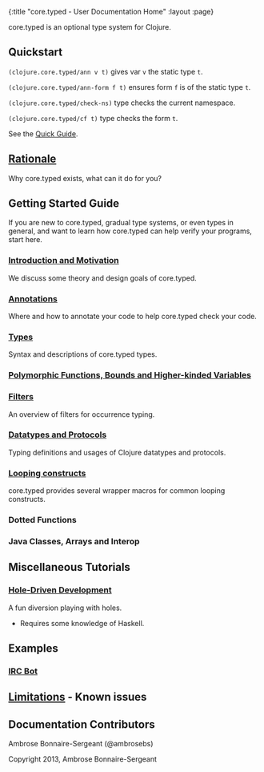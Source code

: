 {:title "core.typed - User Documentation Home"
 :layout :page}

core.typed is an optional type system for Clojure.

## Quickstart

`(clojure.core.typed/ann v t)` gives var `v` the static type `t`.

`(clojure.core.typed/ann-form f t)` ensures form `f` is of the static type `t`.

`(clojure.core.typed/check-ns)` type checks the current namespace.

`(clojure.core.typed/cf t)` type checks the form `t`.

See the [Quick Guide](../quick_guide/).

## [Rationale](../rationale/)

Why core.typed exists, what can it do for you?

## Getting Started Guide

If you are new to core.typed, gradual type systems, or even types in general, and want to learn how
core.typed can help verify your programs, start here.

### [Introduction and Motivation](../start/introduction_and_motivation/)

We discuss some theory and design goals of core.typed.

### [Annotations](../start/annotations/)

Where and how to annotate your code to help core.typed check your code.

### [Types](../types/)

Syntax and descriptions of core.typed types.

### [Polymorphic Functions, Bounds and Higher-kinded Variables](../poly_fn/)

### [Filters](../filters/)

An overview of filters for occurrence typing.

### [Datatypes and Protocols](../mm_protocol_datatypes/)

Typing definitions and usages of Clojure datatypes and protocols.

### [Looping constructs](../loops/)

core.typed provides several wrapper macros for common looping constructs.

### Dotted Functions
### Java Classes, Arrays and Interop

## Miscellaneous Tutorials

### [Hole-Driven Development](https://github.com/clojure/core.typed/blob/master/src/test/clojure/clojure/core/typed/test/hole.clj)

A fun diversion playing with holes.
- Requires some knowledge of Haskell.

## Examples

### [IRC Bot](https://github.com/frenchy64/Parjer)

## [Limitations](../limitations/) - Known issues

## Documentation Contributors

Ambrose Bonnaire-Sergeant (@ambrosebs)

Copyright 2013, Ambrose Bonnaire-Sergeant
